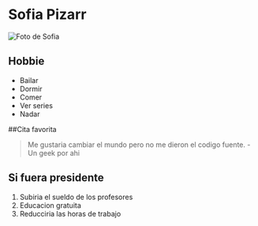 # Sofia Pizarr

![ Foto de Sofia](https://scontent.flim5-3.fna.fbcdn.net/v/t1.0-9/50801790_1500040340140688_1308651306453303296_n.jpg?_nc_cat=107&_nc_oc=AQl4qG01gPoI_DeBhRqSrBaqPc8Oyabbn8VJ16-DrXg6Yy1qcJBQ650poam2dHS8-Vw&_nc_ht=scontent.flim5-3.fna&oh=6d203c77b7ac18dddfacb4984638f79b&oe=5E242CF2 "Foto de Sofia")

## Hobbie

* Bailar 
* Dormir
* Comer
* Ver series
* Nadar

##Cita favorita
> Me gustaria cambiar el mundo pero no me dieron el codigo fuente. -Un geek por ahi

## Si fuera presidente

1. Subiria el sueldo de los profesores
2. Educacion gratuita 
3. Reducciria las horas de trabajo 